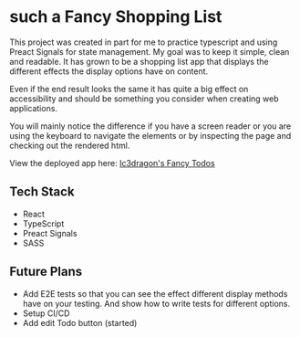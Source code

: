 # such a Fancy Shopping List

This project was created in part for me to practice typescript and using Preact Signals for state management. My goal was to keep it simple, clean and readable. It has grown to be a shopping list app that displays the different effects the display options have on content.

Even if the end result looks the same it has quite a big effect on accessibility and should be something you consider when creating web applications.

You will mainly notice the difference if you have a screen reader or you are using the keyboard to navigate the elements or by inspecting the page and checking out the rendered html.

View the deployed app here: [Ic3dragon's Fancy Todos](https://ic3Dragon.github.io/react-signal-ts-todo)

## Tech Stack

- React
- TypeScript
- Preact Signals
- SASS

## Future Plans

- Add E2E tests so that you can see the effect different display methods have on your testing. And show how to write tests for different options.
- Setup CI/CD
- Add edit Todo button (started)
